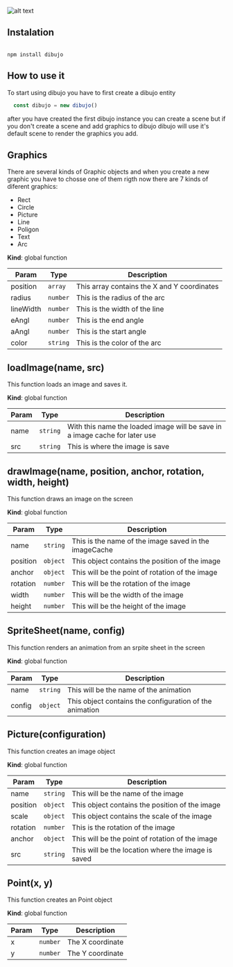 ![alt text](https://raw.githubusercontent.com/LuisHerasme/DibujoJs/master/logo/dibujoJs.png)

## Instalation

<code>
npm install dibujo
</code>

## How to use it

<p>
  To start using dibujo you have to first create a dibujo entity
</p>

```javascript
  const dibujo = new dibujo()
```
<p>
  after you have created the first  dibujo instance you can create a scene but if you don't create a scene and add graphics to dibujo     dibujo will use it's default scene to render the graphics you add.
</p>

## Graphics
<p>
  There are several kinds of Graphic objects and when you create a new graphic you have to chosse one of them
  rigth now there are 7 kinds of diferent graphics:
</p>

* Rect
* Circle
* Picture
* Line
* Poligon
* Text
* Arc


**Kind**: global function

| Param | Type | Description |
| --- | --- | --- |
| position | <code>array</code> | This array contains the X and Y coordinates |
| radius | <code>number</code> | This is the radius of the arc |
| lineWidth | <code>number</code> | This is the width of the line |
| eAngl | <code>number</code> | This is the end angle |
| aAngl | <code>number</code> | This is the start angle |
| color | <code>string</code> | This is the color of the arc |

<a name="loadImage"></a>

## loadImage(name, src)
This function loads an image and saves it.

**Kind**: global function

| Param | Type | Description |
| --- | --- | --- |
| name | <code>string</code> | With this name the loaded image will be save in a image cache for later use |
| src | <code>string</code> | This is where the image is save |

<a name="drawImage"></a>

## drawImage(name, position, anchor, rotation, width, height)
This function draws an image on the screen

**Kind**: global function

| Param | Type | Description |
| --- | --- | --- |
| name | <code>string</code> | This is the name of the image saved in the imageCache |
| position | <code>object</code> | This object contains the position of the image |
| anchor | <code>object</code> | This will be the point of rotation of the image |
| rotation | <code>number</code> | This will be the rotation of the image |
| width | <code>number</code> | This will be the width of the image |
| height | <code>number</code> | This will be the height of the image |

<a name="SpriteSheet"></a>

## SpriteSheet(name, config)
This function renders an animation from an srpite sheet in the screen

**Kind**: global function

| Param | Type | Description |
| --- | --- | --- |
| name | <code>string</code> | This will be the name of the animation |
| config | <code>object</code> | This object contains the configuration of the animation |

<a name="Sprite"></a>

## Picture(configuration)
This function creates an image object

**Kind**: global function

| Param | Type | Description |
| --- | --- | --- |
| name | <code>string</code> | This will be the name of the image |
| position | <code>object</code> | This object contains the position of the image |
| scale | <code>object</code> | This object contains the scale of the image |
| rotation | <code>number</code> | This is the rotation of the image |
| anchor | <code>object</code> | This will be the point of rotation of the image |
| src | <code>string</code> | This will be the location where the image is saved |

<a name="Point"></a>

## Point(x, y)
This function creates an Point object

**Kind**: global function

| Param | Type | Description |
| --- | --- | --- |
| x | <code>number</code> | The X coordinate |
| y | <code>number</code> | The Y coordinate |

<a name="init"></a>


